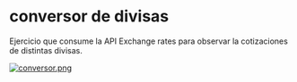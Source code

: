 # conversor de divisas
Ejercicio que consume la API Exchange rates para observar la cotizaciones de distintas divisas.

[![conversor.png](https://i.postimg.cc/hP0L6F5G/conversor.png)](https://postimg.cc/6yy44Pws)
